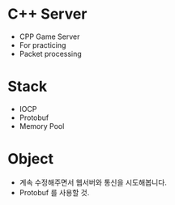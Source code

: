 # C++ Server
- CPP Game Server
- For practicing
- Packet processing

# Stack
- IOCP
- Protobuf
- Memory Pool

# Object
- 계속 수정해주면서 웹서버와 통신을 시도해봅니다.
- Protobuf 를 사용할 것.
